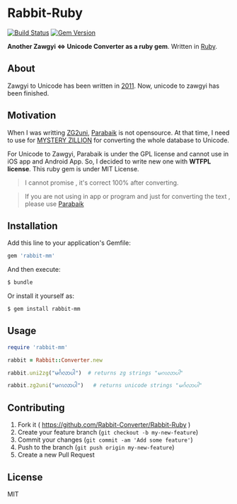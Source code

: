 # Rabbit-Ruby

[![Build Status](https://travis-ci.org/Rabbit-Converter/Rabbit-Ruby.svg?branch=master)](https://travis-ci.org/Rabbit-Converter/Rabbit-Ruby)
[![Gem Version](https://badge.fury.io/rb/rabbit-mm.svg)](http://badge.fury.io/rb/rabbit-mm)

**Another Zawgyi <=> Unicode Converter as a ruby gem**. Written in [Ruby](https://www.ruby-lang.org/en).

## About

Zawgyi to Unicode has been written in [2011](https://github.com/saturngod/ZG2Uni_JS/commits/master). Now, unicode to zawgyi has been finished.

## Motivation

When I was writting [ZG2uni](https://github.com/saturngod/ZG2Uni_JS/), [Parabaik](https://github.com/ngwestar/parabaik) is not opensource. At that time, I need to use for [MYSTERY ZILLION](http://www.mysteryzillion.org) for converting the whole database to Unicode.

For Unicode to Zawgyi, Parabaik is under the GPL license and cannot use in iOS app and Android App. So, I decided to write new one with **WTFPL license**. This ruby gem is under MIT License.

> I cannot promise , it's correct 100% after converting.

> If you are not using in app or program and just for converting the text , please use [Parabaik](https://github.com/ngwestar/parabaik)

## Installation

Add this line to your application's Gemfile:

```ruby
gem 'rabbit-mm'
```

And then execute:

```bash
$ bundle
```

Or install it yourself as:

```bash
$ gem install rabbit-mm
```

## Usage

```ruby
require 'rabbit-mm'

rabbit = Rabbit::Converter.new

rabbit.uni2zg("မင်္ဂလာပါ")  # returns zg strings "မဂၤလာပါ"

rabbit.zg2uni("မဂၤလာပါ")   # returns unicode strings "မင်္ဂလာပါ"

```

## Contributing

1. Fork it ( https://github.com/Rabbit-Converter/Rabbit-Ruby )
2. Create your feature branch (`git checkout -b my-new-feature`)
3. Commit your changes (`git commit -am 'Add some feature'`)
4. Push to the branch (`git push origin my-new-feature`)
5. Create a new Pull Request

## License
MIT
